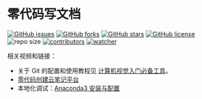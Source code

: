 # 零代码写文档

[![GitHub issues](https://img.shields.io/github/issues/xinetzone/nocode-book)](https://github.com/xinetzone/nocode-book/issues) [![GitHub forks](https://img.shields.io/github/forks/xinetzone/nocode-book)](https://github.com/xinetzone/nocode-book/network) [![GitHub stars](https://img.shields.io/github/stars/xinetzone/nocode-book)](https://github.com/xinetzone/nocode-book/stargazers) [![GitHub license](https://img.shields.io/github/license/xinetzone/nocode-book)](https://github.com/xinetzone/nocode-book/blob/main/LICENSE) ![repo size](https://img.shields.io/github/repo-size/xinetzone/nocode-book.svg) [![contributors](https://img.shields.io/github/contributors/xinetzone/nocode-book.svg)](https://github.com/xinetzone/nocode-book/graphs/contributors) [![watcher](https://img.shields.io/github/watchers/xinetzone/nocode-book.svg)](https://github.com/xinetzone/nocode-book/watchers) 

相关视频和链接：

- 关于 Git 的配置和使用教程见 [计算机视觉入门必备工具](https://xinetzone.github.io/dao/post/zh-CN/669debb4e6fd.html)。
- [零代码创建云笔记平台](https://www.bilibili.com/video/BV1Hr4y1S7q3)
- 本地化调试：[Anaconda3 安装与配置](https://xinetzone.github.io/sphinx-demo/start/anaconda3.html)
